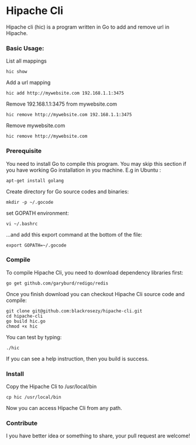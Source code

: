 Hipache Cli
===========

Hipache cli (hic) is a program written in Go to add and remove url in Hipache.


### Basic Usage:
List all mappings
```
hic show
```

Add a url mapping
```
hic add http://mywebsite.com 192.168.1.1:3475
```

Remove 192.168.1.1:3475 from mywebsite.com
```
hic remove http://mywebsite.com 192.168.1.1:3475
```

Remove mywebsite.com
```
hic remove http://mywebsite.com
```


### Prerequisite

You need to install Go to compile this program. You may skip this section if you have working Go installation in you machine. E.g in Ubuntu :
```
apt-get install golang
```
Create directory for Go source codes and binaries:
```
mkdir -p ~/.gocode
```
set GOPATH environment:
```
vi ~/.bashrc
```
...and add this export command at the bottom of the file:
```
export GOPATH=~/.gocode
```


### Compile

To compile Hipache Cli, you need to download dependency libraries first:
```
go get github.com/garyburd/redigo/redis
```
Once you finish download you can checkout Hipache Cli source code and compile:
```
git clone git@github.com:blackrosezy/hipache-cli.git
cd hipache-cli
go build hic.go
chmod +x hic
```

You can test by typing:
```
./hic
```
If you can see a help instruction, then you build is success.


### Install

Copy the Hipache Cli to /usr/local/bin
```
cp hic /usr/local/bin
```
Now you can access Hipache Cli from any path.


### Contribute

I you have better idea or something to share, your pull request are welcome!
